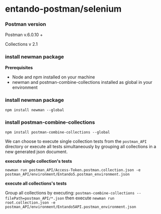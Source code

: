 # entando-postman/selenium

### Postman version

Postman v.6.0.10 +

Collections v 2.1


### install newman package

__Prerequisites__

* Node and npm installed on your machine
* newman and postman-combine-collections installed as global in your environment

### install newman package

`npm install newman --global`

### install postman-combine-collections

`npm install postman-combine-collections --global`

We can choose to execute single collection tests from the `postman_API` directory
or execute all tests simultaneously by grouping all collections in a new
generated json document.

__execute single collection's tests__

`newman run postman_API/Access-Token.postman.collection.json -e postman_API/environment/Entando5.postman_environment.json`

__execute all collections's tests__

Group all collections by executing: `postman-combine-collections --filePath=postman_API/*.json`
then execute `newman run root.collection.json -e postman_API/environment/Entando5API.postman_environment.json`
